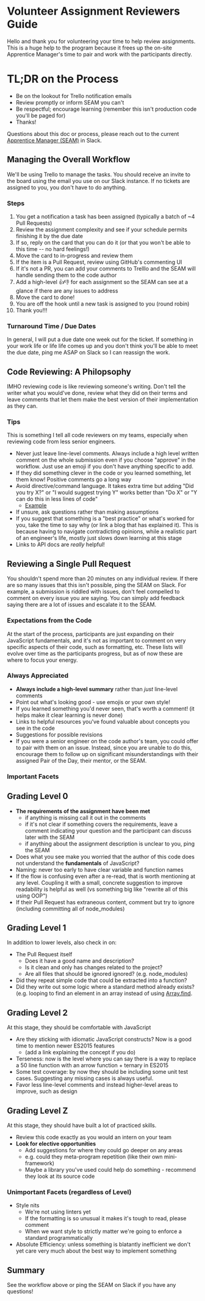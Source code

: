 # Volunteer Assignment Reviewers Guide

Hello and thank you for volunteering your time to help review assignments. This is a huge help to the program because it frees up the on-site Apprentice Manager's time to pair and work with the participants directly.

# TL;DR on the Process

- Be on the lookout for Trello notification emails
- Review promptly or inform SEAM you can't
- Be respectful; encourage learning (remember this isn't production code you'll be paged for)
- Thanks!

Questions about this doc or process, please reach out to the current [Apprentice Manager (SEAM)](https://techtonica.org/team/) in Slack.

## Managing the Overall Workflow

We'll be using Trello to manage the tasks. You should receive an invite to the board using the email you use on our Slack instance. If no tickets are assigned to you, you don't have to do anything.

### Steps

1. You get a notification a task has been assigned (typically a batch of ~4 Pull Requests)
1. Review the assignment complexity and see if your schedule permits finishing it by the due date
1. If so, reply on the card that you can do it (or that you won't be able to this time -- no hard feelings!)
1. Move the card to in-progress and review them
1. If the item is a Pull Request, review using GitHub's commenting UI
1. If it's not a PR, you can add your comments to Trelllo and the SEAM will handle sending them to the code author
1. Add a high-level 👍👎 for each assignment so the SEAM can see at a glance if there are any issues to address
1. Move the card to done!
1. You are off the hook until a new task is assigned to you (round robin)
1. Thank you!!!

### Turnaround Time / Due Dates

In general, I will put a due date one week out for the ticket. If something in your work life or life life comes up and you don't think you'll be able to meet the due date, ping me ASAP on Slack so I can reassign the work.

## Code Reviewing: A Philopsophy

IMHO reviewing code is like reviewing someone's writing. Don't tell the writer what you would've done, review what they did on their terms and leave comments that let them make the best version of their implementation as they can.

### Tips

This is something I tell all code reviewers on my teams, especially when reviewing code from less senior engineers.

- Never just leave line-level comments. Always include a high level written comment on the whole submission even if you choose "approve" in the workflow. Just use an emoji if you don't have anything specific to add.
- If they did something clever in the code or you learned something, let them know! Positive comments go a long way
- Avoid directive/command language. It takes extra time but adding "Did you try X?" or "I would suggest trying Y" works better than "Do X" or "Y can do this in less lines of code"
  - [Example](https://speakerdeck.com/kkasprak/creating-an-inclusive-code-review-culture?slide=34)
- If unsure, ask questions rather than making assumptions
- If you suggest that something is a "best practice" or what's worked for you, take the time to say why (or link a blog that has explained it). This is because having to navigate contradicting opinions, while a realistic part of an engineer's life, mostly just slows down learning at this stage
- Links to API docs are _really_ helpful!

## Reviewing a Single Pull Request

You shouldn't spend more than 20 minutes on any individual review. If there are so many issues that this isn't possible, ping the SEAM on Slack. For example, a submission is riddled with issues, don't feel compelled to comment on every issue you are saying. You can simply add feedback saying there are a lot of issues and escalate it to the SEAM.

### Expectations from the Code

At the start of the process, participants are just expanding on their JavaScript fundamentals, and it's not as important to comment on very specific aspects of their code, such as formatting, etc. These lists will evolve over time as the participants progress, but as of now these are where to focus your energy.

### Always Appreciated

- **Always include a high-level summary** rather than _just_ line-level comments
- Point out what's looking good - use emojis or your own style!
- If you learned something you'd never seen, that's worth a comment! (it helps make it clear learning is never done)
- Links to helpful resources you've found valuable about concepts you see in the code
- Suggestions for possible revisions
- If you were a senior engineer on the code author's team, you could offer to pair with them on an issue. Instead, since you are unable to do this, encourage them to follow up on significant misunderstandings with their assigned Pair of the Day, their mentor, or the SEAM.

### Important Facets

## Grading Level 0

- **The requirements of the assignment have been met**
  - if anything is missing call it out in the comments
  - if it's not clear if something covers the requirements, leave a comment indicating your question and the participant can discuss later with the SEAM
  - if anything about the assignment description is unclear to you, ping the SEAM
- Does what you see make you worried that the author of this code does not understand the **fundamentals** of JavaScript?
- Naming: never too early to have clear variable and function names
- If the flow is confusing even after a re-read, that is worth mentioning at any level. Coupling it with a small, concrete suggestion to improve readability is helpful as well (vs something big like "rewrite all of this using OOP")
- If their Pull Request has extraneous content, comment but try to ignore (including committing all of node_modules)

## Grading Level 1

In addition to lower levels, also check in on:

- The Pull Request itself
  - Does it have a good name and description?
  - Is it clean and only has changes related to the project?
  - Are all files that should be ignored ignored? (e.g. node_modules)
- Did they repeat simple code that could be extracted into a function?
- Did they write out some logic where a standard method already exists? (e.g. looping to find an element in an array instead of using [Array.find](https://developer.mozilla.org/en-US/docs/Web/JavaScript/Reference/Global_Objects/Array/find).

## Grading Level 2

At this stage, they should be comfortable with JavaScript

- Are they sticking with idiomatic JavaScript constructs? Now is a good time to mention newer ES2015 features
  - (add a link explaining the concept if you do)
- Terseness: now is the level where you can say there is a way to replace a 50 line function with an arrow function + ternary in ES2015
- Some test coverage: by now they should be including some unit test cases. Suggesting any missing cases is always useful.
- Favor less line-level comments and instead higher-level areas to improve, such as design

## Grading Level Z

At this stage, they should have built a lot of practiced skills.

- Review this code exactly as you would an intern on your team
- **Look for elective opportunities**
  - Add suggestions for where they could go deeper on any areas
  - e.g. could they meta-program repetition (like their own mini-framework)
  - Maybe a library you've used could help do something - recommend they look at its source code

### Unimportant Facets (regardless of Level)

- Style nits
  - We're not using linters yet
  - If the formatting is so unusual it makes it's tough to read, please comment
  - When we want style to strictly matter we're going to enforce a standard programmatically
- Absolute Efficiency: unless something is blatantly inefficient we don't yet care very much about the best way to implement something

## Summary

See the workflow above or ping the SEAM on Slack if you have any questions!
